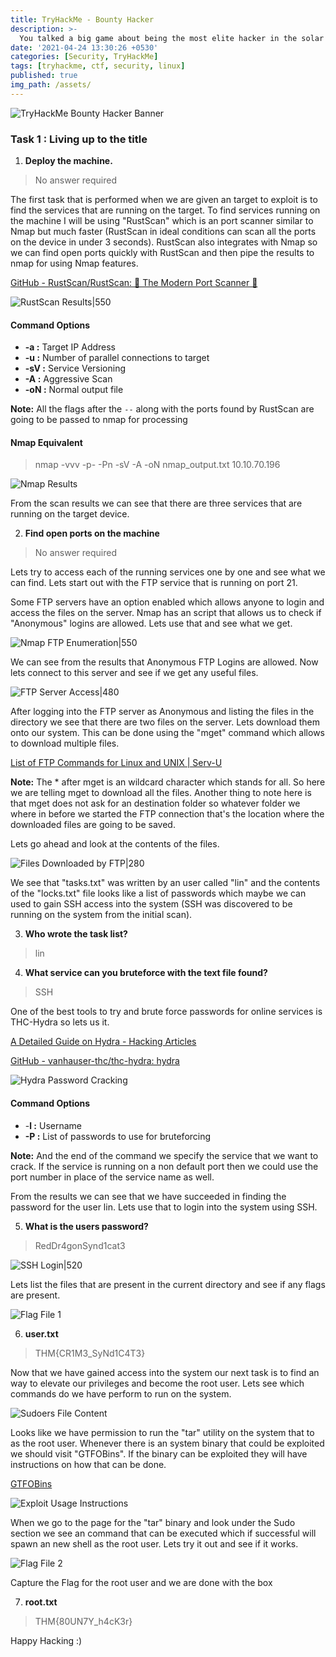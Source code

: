```yaml
---
title: TryHackMe - Bounty Hacker
description: >-
  You talked a big game about being the most elite hacker in the solar system. Prove it and claim your right to the status of Elite Bounty Hacker!
date: '2021-04-24 13:30:26 +0530'
categories: [Security, TryHackMe]
tags: [tryhackme, ctf, security, linux]
published: true
img_path: /assets/
---
```


![TryHackMe Bounty Hacker Banner](images/thm-bounty-hacker/thm-bounty-hacker-banner.png)

### Task 1 : Living up to the title

1. **Deploy the machine.**

> No answer required

The first task that is performed when we are given an target to exploit is to find the services that are running on the target. To find services running on the machine I will be using "RustScan" which is an port scanner similar to Nmap but much faster (RustScan in ideal conditions can scan all the ports on the device in under 3 seconds). RustScan also integrates with Nmap so we can find open ports quickly with RustScan and then pipe the results to nmap for using Nmap features.

[GitHub - RustScan/RustScan: 🤖 The Modern Port Scanner 🤖](https://github.com/RustScan/RustScan)

![RustScan Results|550](images/thm-bounty-hacker/rustscan-results.png)

#### Command Options

*   **-a :** Target IP Address
*   **-u :** Number of parallel connections to target
*   **-sV :** Service Versioning
*   **-A :** Aggressive Scan
*   **-oN :** Normal output file

**Note:** All the flags after the `--` along with the ports found by RustScan are going to be passed to nmap for processing

#### Nmap Equivalent

> nmap -vvv -p- -Pn -sV -A -oN nmap_output.txt 10.10.70.196

![Nmap Results](images/thm-bounty-hacker/nmap-results.png)

From the scan results we can see that there are three services that are running on the target device.

2. **Find open ports on the machine**

> No answer required

Lets try to access each of the running services one by one and see what we can find. Lets start out with the FTP service that is running on port 21.

Some FTP servers have an option enabled which allows anyone to login and access the files on the server. Nmap has an script that allows us to check if "Anonymous" logins are allowed. Lets use that and see what we get.

![Nmap FTP Enumeration|550](images/thm-bounty-hacker/nmap-ftp-enumeration.png)

We can see from the results that Anonymous FTP Logins are allowed. Now lets connect to this server and see if we get any useful files.

![FTP Server Access|480](images/thm-bounty-hacker/ftp-access.png)

After logging into the FTP server as Anonymous and listing the files in the directory we see that there are two files on the server. Lets download them onto our system. This can be done using the "mget" command which allows to download multiple files.

[List of FTP Commands for Linux and UNIX \| Serv-U](https://www.serv-u.com/linux-ftp-server/commands)

**Note:** The \* after mget is an wildcard character which stands for all. So here we are telling mget to download all the files. Another thing to note here is that mget does not ask for an destination folder so whatever folder we where in before we started the FTP connection that's the location where the downloaded files are going to be saved.

Lets go ahead and look at the contents of the files.

![Files Downloaded by FTP|280](images/thm-bounty-hacker/ftp-downloaded-files.png)

We see that "tasks.txt" was written by an user called "lin" and the contents of the "locks.txt" file looks like a list of passwords which maybe we can used to gain SSH access into the system (SSH was discovered to be running on the system from the initial scan).

3. **Who wrote the task list?**

> lin

4. **What service can you bruteforce with the text file found?**

> SSH

One of the best tools to try and brute force passwords for online services is THC-Hydra so lets us it.

[A Detailed Guide on Hydra - Hacking Articles](https://www.hackingarticles.in/comprehensive-guide-on-hydra-a-brute-forcing-tool/)

[GitHub - vanhauser-thc/thc-hydra: hydra](https://github.com/vanhauser-thc/thc-hydra)

![Hydra Password Cracking](images/thm-bounty-hacker/hydra-password-cracking.png)

#### Command Options

*   -**l :** Username
*   **-P :** List of passwords to use for bruteforcing

**Note:** And the end of the command we specify the service that we want to crack. If the service is running on a non default port then we could use the port number in place of the service name as well.

From the results we can see that we have succeeded in finding the password for the user lin. Lets use that to login into the system using SSH.

5. **What is the users password?**

> RedDr4gonSynd1cat3

![SSH Login|520](images/thm-bounty-hacker/ssh-login.png)

Lets list the files that are present in the current directory and see if any flags are present.

![Flag File 1](images/thm-bounty-hacker/flag-file-1.png)

6. **user.txt**

> THM{CR1M3_SyNd1C4T3}

Now that we have gained access into the system our next task is to find an way to elevate our privileges and become the root user. Lets see which commands do we have perform to run on the system.

![Sudoers File Content](images/thm-bounty-hacker/sudoers-file-content.png)

Looks like we have permission to run the "tar" utility on the system that to as the root user. Whenever there is an system binary that could be exploited we should visit "GTFOBins". If the binary can be exploited they will have instructions on how that can be done.

[GTFOBins](https://gtfobins.github.io/)

![Exploit Usage Instructions](images/thm-bounty-hacker/exploit-instructions.png)

When we go to the page for the "tar" binary and look under the Sudo section we see an command that can be executed which if successful will spawn an new shell as the root user. Lets try it out and see if it works.

![Flag File 2](images/thm-bounty-hacker/flag-file-2.png)

Capture the Flag for the root user and we are done with the box

7. **root.txt**

> THM{80UN7Y_h4cK3r}

Happy Hacking :)